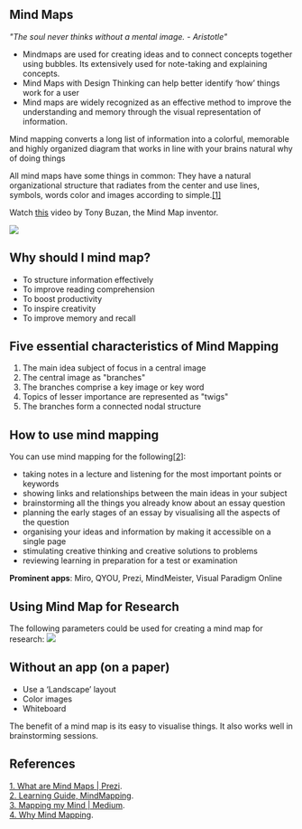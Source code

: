 ## Mind Maps

_"The soul never thinks without a mental image. - Aristotle"_


- Mindmaps are used for creating ideas and to connect concepts together using bubbles. Its extensively used for note-taking and explaining concepts.
- Mind Maps with Design Thinking can help better identify ‘how’ things work for a user
- Mind maps are widely recognized as an effective method to improve the understanding and memory through the visual representation of information. 

Mind mapping converts a long list of information into a colorful, memorable and highly organized diagram that works in line with your brains natural why of doing things

All mind maps have some things in common: They have a natural organizational structure that radiates from the center and use lines, symbols, words color and images according to simple.[[1]](https://prezi.com/3i68qgwhpbnc/what-are-mind-maps-and-which-are-characteristics/)

Watch [this](https://www.youtube.com/watch?v=EgG8GuQHHIs) video by Tony Buzan, the Mind Map inventor.

![](https://miro.medium.com/max/1400/0*tEcpQorsvdPOSfCk.png)

## Why should I mind map?

- To structure information effectively
- To improve reading comprehension
- To boost productivity
- To inspire creativity 
- To improve memory and recall


## Five essential characteristics of Mind Mapping

1. The main idea subject of focus in a central image
2. The central image as "branches"
3. The branches comprise a key image or key word
4. Topics of lesser importance are represented as "twigs"
5. The branches form a connected nodal structure

## How to use mind mapping
You can use mind mapping for the following[[2](https://www.adelaide.edu.au/writingcentre/sites/default/files/docs/learningguide-mindmapping.pdf)]:
- taking notes in a lecture and listening for the most important points or keywords
- showing links and relationships between the main ideas in your subject
- brainstorming all the things you already know about an essay question
- planning the early stages of an essay by visualising all the aspects of the question 
- organising your ideas and information by making it accessible on a single page
- stimulating creative thinking and creative solutions to problems
- reviewing learning in preparation for a test or examination


**Prominent apps**: Miro, QYOU, Prezi, MindMeister, Visual Paradigm Online   

## Using Mind Map for Research
The following parameters could be used for creating a mind map for research: 
![](https://raw.githubusercontent.com/blessinvarkey/musings/main/images/mm.png)

## Without an app (on a paper) 
- Use a ‘Landscape’ layout
- Color images
- Whiteboard

The benefit of a mind map is its easy to visualise things. It also works well in brainstorming sessions. 


## References
[1. What are Mind Maps | Prezi](https://prezi.com/3i68qgwhpbnc/what-are-mind-maps-and-which-are-characteristics/).  
[2. Learning Guide, MindMapping](https://www.adelaide.edu.au/writingcentre/sites/default/files/docs/learningguide-mindmapping.pdf).       
[3. Mapping my Mind | Medium](https://medium.com/@kentbeck_7670/mapping-my-mind-ce17c5d88bad).        
[4. Why Mind Mapping](https://www.mindmeister.com/blog/why-mind-mapping/).    
